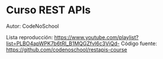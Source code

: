 # Curso REST APIs
Autor: CodeNoSchool

Lista reproducción: https://www.youtube.com/playlist?list=PLBO4apWPK7b6tRI_B1MQGZfvI6c3ViQd-
Código fuente: https://github.com/codenoschool/restapis-course
